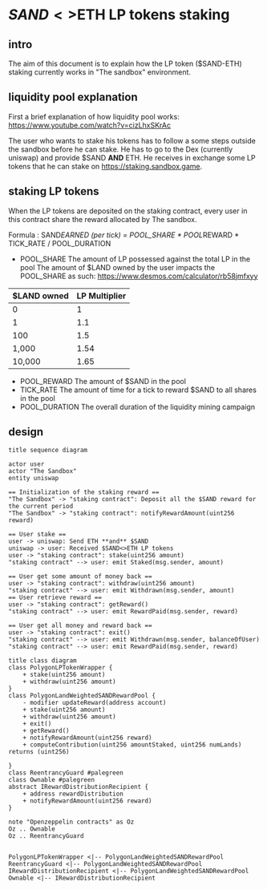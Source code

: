 # $SAND<>$ETH LP tokens staking

## intro

The aim of this document is to explain how the LP token ($SAND-ETH) staking currently works in "The sandbox" environment.

## liquidity pool explanation

First a brief explanation of how liquidity pool works: <https://www.youtube.com/watch?v=cizLhxSKrAc>

The user who wants to stake his tokens has to follow a some steps outside the sandbox before he can stake.
He has to go to the Dex (currently uniswap) and provide $SAND **AND** ETH. He receives in exchange some LP tokens that he can stake on <https://staking.sandbox.game>.

## staking LP tokens

When the LP tokens are deposited on the staking contract, every user in this contract share the reward allocated by The sandbox.

Formula : SAND*EARNED (per tick) = POOL_SHARE * POOL*REWARD * TICK_RATE / POOL_DURATION

- POOL_SHARE
  The amount of LP possessed against the total LP in the pool
  The amount of $LAND owned by the user impacts the POOL_SHARE as such: <https://www.desmos.com/calculator/rb58jmfxyy>

| $LAND owned  | LP Multiplier |
| ------------ | ------------- |
| 0            | 1             |
| 1            | 1.1           |
| 100          | 1.5           |
| 1,000        | 1.54          |
| 10,000       | 1.65          |

- POOL_REWARD
  The amount of $SAND in the pool
- TICK_RATE
  The amount of time for a tick to reward $SAND to all shares in the pool
- POOL_DURATION
  The overall duration of the liquidity mining campaign

## design

```plantuml
title sequence diagram

actor user
actor "The Sandbox"
entity uniswap

== Initialization of the staking reward ==
"The Sandbox" -> "staking contract": Deposit all the $SAND reward for the current period
"The Sandbox" -> "staking contract": notifyRewardAmount(uint256 reward)

== User stake ==
user -> uniswap: Send ETH **and** $SAND
uniswap -> user: Received $SAND<>ETH LP tokens
user -> "staking contract": stake(uint256 amount)
"staking contract" --> user: emit Staked(msg.sender, amount)

== User get some amount of money back ==
user -> "staking contract": withdraw(uint256 amount)
"staking contract" --> user: emit Withdrawn(msg.sender, amount)
== User retrieve reward ==
user -> "staking contract": getReward()
"staking contract" --> user: emit RewardPaid(msg.sender, reward)

== User get all money and reward back ==
user -> "staking contract": exit()
"staking contract" --> user: emit Withdrawn(msg.sender, balanceOfUser)
"staking contract" --> user: emit RewardPaid(msg.sender, reward)
```

```plantuml
title class diagram
class PolygonLPTokenWrapper {
    + stake(uint256 amount)
    + withdraw(uint256 amount)
}
class PolygonLandWeightedSANDRewardPool {
    - modifier updateReward(address account)
    + stake(uint256 amount)
    + withdraw(uint256 amount)
    + exit()
    + getReward()
    + notifyRewardAmount(uint256 reward)
    + computeContribution(uint256 amountStaked, uint256 numLands) returns (uint256)

}
class ReentrancyGuard #palegreen
class Ownable #palegreen
abstract IRewardDistributionRecipient {
    + address rewardDistribution
    + notifyRewardAmount(uint256 reward)
}

note "Openzeppelin contracts" as Oz
Oz .. Ownable
Oz .. ReentrancyGuard


PolygonLPTokenWrapper <|-- PolygonLandWeightedSANDRewardPool
ReentrancyGuard <|-- PolygonLandWeightedSANDRewardPool
IRewardDistributionRecipient <|-- PolygonLandWeightedSANDRewardPool
Ownable <|-- IRewardDistributionRecipient
```
